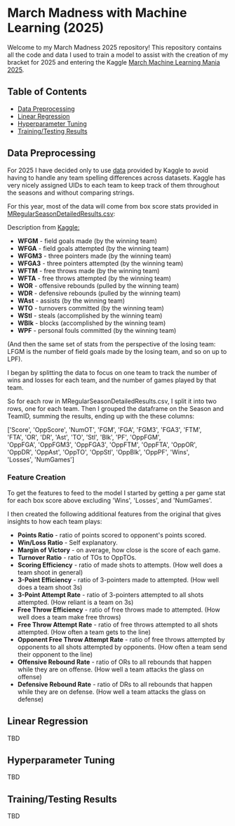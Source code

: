 # March Madness with Machine Learning (2025)

Welcome to my March Madness 2025 repository! This repository contains all the code and data I used to train a model to assist with the creation of my bracket for 2025 and entering the Kaggle [March Machine Learning Mania 2025](https://www.kaggle.com/competitions/march-machine-learning-mania-2025/).

## Table of Contents

- [Data Preprocessing](#data-preprocessing)
- [Linear Regression](#linear-regression)
- [Hyperparameter Tuning](#hyperparameter-tuning)
- [Training/Testing Results](#training-testing-results)

## Data Preprocessing
For 2025 I have decided only to use [data](https://www.kaggle.com/competitions/march-machine-learning-mania-2025/data) provided by Kaggle to avoid having to handle any team spelling differences across datasets. Kaggle has very nicely assigned UIDs to each team to keep track of them throughout the seasons and without comparing strings.

For this year, most of the data will come from box score stats provided in [MRegularSeasonDetailedResults.csv](/data/men%20data/MRegularSeasonDetailedResults.csv):

Description from [Kaggle:](https://www.kaggle.com/competitions/march-machine-learning-mania-2025/data)
- **WFGM** - field goals made (by the winning team)
- **WFGA** - field goals attempted (by the winning team)
- **WFGM3** - three pointers made (by the winning team)
- **WFGA3** - three pointers attempted (by the winning team)
- **WFTM** - free throws made (by the winning team)
- **WFTA** - free throws attempted (by the winning team)
- **WOR** - offensive rebounds (pulled by the winning team)
- **WDR** - defensive rebounds (pulled by the winning team)
- **WAst** - assists (by the winning team)
- **WTO** - turnovers committed (by the winning team)
- **WStl** - steals (accomplished by the winning team)
- **WBlk** - blocks (accomplished by the winning team)
- **WPF** - personal fouls committed (by the winning team)

(And then the same set of stats from the perspective of the losing team: LFGM is the number of field goals made by the losing team, and so on up to LPF).

I began by splitting the data to focus on one team to track the number of wins and losses for each team, and the number of games played by that team.

So for each row in MRegularSeasonDetailedResults.csv, I split it into two rows, one for each team. Then I grouped the dataframe on the Season and TeamID, summing the results, ending up with the these columns:<br>

['Score', 'OppScore', 'NumOT', 'FGM', 'FGA', 'FGM3', 'FGA3', 'FTM',<br>
       'FTA', 'OR', 'DR', 'Ast', 'TO', 'Stl', 'Blk', 'PF', 'OppFGM',<br>
       'OppFGA', 'OppFGM3', 'OppFGA3', 'OppFTM', 'OppFTA', 'OppOR',<br>
       'OppDR', 'OppAst', 'OppTO', 'OppStl', 'OppBlk', 'OppPF', 'Wins',<br>
       'Losses', 'NumGames']

### Feature Creation
To get the features to feed to the model I started by getting a per game stat for each box score above excluding 'Wins', 'Losses', and 'NumGames'.

I then created the following additional features from the original that gives insights to how each team plays:
- **Points Ratio** - ratio of points scored to opponent's points scored.
- **Win/Loss Ratio** - Self explanatory.
- **Margin of Victory** - on average, how close is the score of each game.
- **Turnover Ratio** - ratio of TOs to OppTOs.
- **Scoring Efficiency** - ratio of made shots to attempts. (How well does a team shoot in general)
- **3-Point Efficiency** - ratio of 3-pointers made to attempted. (How well does a team shoot 3s)
- **3-Point Attempt Rate** - ratio of 3-pointers attempted to all shots attempted. (How reliant is a team on 3s)
- **Free Throw Efficiency** - ratio of free throws made to attempted. (How well does a team make free throws)
- **Free Throw Attempt Rate** - ratio of free throws attempted to all shots attempted. (How often a team gets to the line)
- **Opponent Free Throw Attempt Rate** - ratio of free throws attempted by opponents to all shots attempted by opponents. (How often a team send their opponent to the line)
- **Offensive Rebound Rate** - ratio of ORs to all rebounds that happen while they are on offense. (How well a team attacks the glass on offense)
- **Defensive Rebound Rate** - ratio of DRs to all rebounds that happen while they are on defense. (How well a team attacks the glass on defense)

## Linear Regression
TBD

## Hyperparameter Tuning
TBD

## Training/Testing Results
TBD